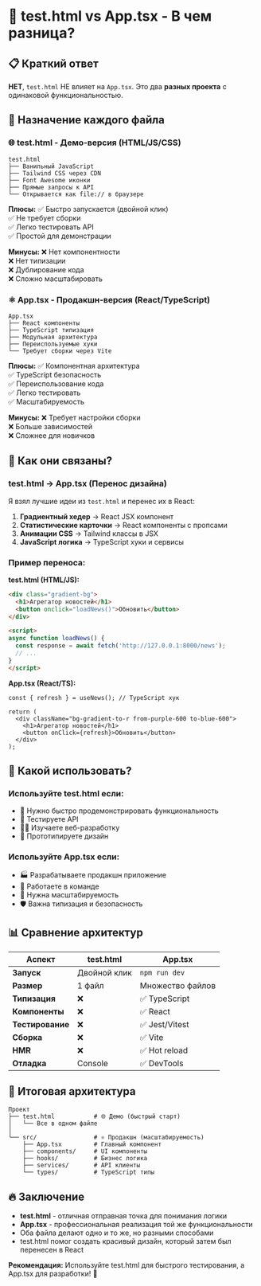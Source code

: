 # 🤔 test.html vs App.tsx - В чем разница?

## 📋 Краткий ответ
**НЕТ**, `test.html` НЕ влияет на `App.tsx`. Это два **разных проекта** с одинаковой функциональностью.

## 🎯 Назначение каждого файла

### 🌐 test.html - Демо-версия (HTML/JS/CSS)
```
test.html
├── Ванильный JavaScript
├── Tailwind CSS через CDN
├── Font Awesome иконки
├── Прямые запросы к API
└── Открывается как file:// в браузере
```

**Плюсы:**
✅ Быстро запускается (двойной клик)  
✅ Не требует сборки  
✅ Легко тестировать API  
✅ Простой для демонстрации  

**Минусы:**
❌ Нет компонентности  
❌ Нет типизации  
❌ Дублирование кода  
❌ Сложно масштабировать  

### ⚛️ App.tsx - Продакшн-версия (React/TypeScript)
```
App.tsx
├── React компоненты
├── TypeScript типизация  
├── Модульная архитектура
├── Переиспользуемые хуки
└── Требует сборки через Vite
```

**Плюсы:**
✅ Компонентная архитектура  
✅ TypeScript безопасность  
✅ Переиспользование кода  
✅ Легко тестировать  
✅ Масштабируемость  

**Минусы:**
❌ Требует настройки сборки  
❌ Больше зависимостей  
❌ Сложнее для новичков  

## 🔄 Как они связаны?

### test.html → App.tsx (Перенос дизайна)
Я взял лучшие идеи из `test.html` и перенес их в React:

1. **Градиентный хедер** → React JSX компонент
2. **Статистические карточки** → React компоненты с пропсами  
3. **Анимации CSS** → Tailwind классы в JSX
4. **JavaScript логика** → TypeScript хуки и сервисы

### Пример переноса:

**test.html (HTML/JS):**
```html
<div class="gradient-bg">
  <h1>Агрегатор новостей</h1>
  <button onclick="loadNews()">Обновить</button>
</div>

<script>
async function loadNews() {
  const response = await fetch('http://127.0.0.1:8000/news');
  // ...
}
</script>
```

**App.tsx (React/TS):**
```tsx
const { refresh } = useNews(); // TypeScript хук

return (
  <div className="bg-gradient-to-r from-purple-600 to-blue-600">
    <h1>Агрегатор новостей</h1>
    <button onClick={refresh}>Обновить</button>
  </div>
);
```

## 🚀 Какой использовать?

### Используйте test.html если:
- 🎯 Нужно быстро продемонстрировать функциональность
- 🧪 Тестируете API
- 👨‍🎓 Изучаете веб-разработку
- 🔧 Прототипируете дизайн

### Используйте App.tsx если:
- 🏭 Разрабатываете продакшн приложение
- 👥 Работаете в команде
- 🔧 Нужна масштабируемость
- 🛡️ Важна типизация и безопасность

## 📊 Сравнение архитектур

| Аспект | test.html | App.tsx |
|--------|-----------|---------|
| **Запуск** | Двойной клик | `npm run dev` |
| **Размер** | 1 файл | Множество файлов |
| **Типизация** | ❌ | ✅ TypeScript |
| **Компоненты** | ❌ | ✅ React |
| **Тестирование** | ❌ | ✅ Jest/Vitest |
| **Сборка** | ❌ | ✅ Vite |
| **HMR** | ❌ | ✅ Hot reload |
| **Отладка** | Console | ✅ DevTools |

## 🎨 Итоговая архитектура

```
Проект
├── test.html           # 🌐 Демо (быстрый старт)
│   └── Все в одном файле
│
└── src/                # ⚛️ Продакшн (масштабируемость)
    ├── App.tsx         # Главный компонент
    ├── components/     # UI компоненты  
    ├── hooks/          # Бизнес логика
    ├── services/       # API клиенты
    └── types/          # TypeScript типы
```

## 🔥 Заключение

- **test.html** - отличная отправная точка для понимания логики
- **App.tsx** - профессиональная реализация той же функциональности
- Оба файла делают одно и то же, но разными способами
- test.html помог создать красивый дизайн, который затем был перенесен в React

**Рекомендация:** Используйте test.html для быстрого тестирования, а App.tsx для разработки! 🎉
